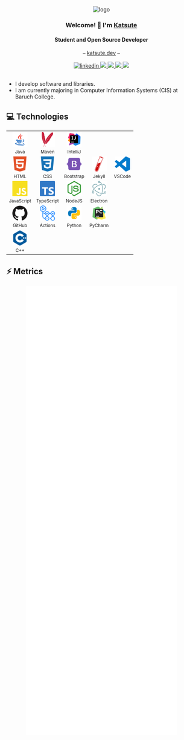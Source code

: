 <div align="center">
    <img alt="logo" width="125" src="https://avatars.githubusercontent.com/u/58778985?v=4">
    <h3>Welcome! 👋 I'm <a href="https://github.com/Katsute">Katsute</a></h3>
    <h4>Student and Open Source Developer</h4>
    <p>⎯ <a href="https://katsute.dev/">katsute.dev</a> ⎯</p>
    <a href="https://www.linkedin.com/in/keith-chiu">
        <img alt="linkedin" src="https://img.shields.io/static/v1?label=&message=LinkedIn&style=flat-square&logo=LinkedIn&color=0A66C2&logoColor=white">
    </a>
    <a href="https://angel.co/u/katsute">
        <img src="https://img.shields.io/static/v1?label=&message=AngelList&style=flat-square&logo=AngelList&color=000000&logoColor=white">
    </a>
    <a href="https://github.com/KatsuteDev">
        <img src="https://img.shields.io/static/v1?label=&message=Organization&style=flat-square&logo=GitHub&color=181717&logoColor=white">
    </a>
    <a href="https://paypal.me/katsutedev">
        <img src="https://img.shields.io/static/v1?label=&message=PayPal&style=flat-square&logo=paypal&color=00457C&logoColor=black">
    </a>
    <a href="https://patreon.com/Katsute">
        <img src="https://img.shields.io/static/v1?label=&message=Patreon&style=flat-square&logo=Patreon&color=FF424D&logoColor=black">
    </a>
</div>

<br>

 - I develop software and libraries.
 - I am currently majoring in Computer Information Systems (CIS) at Baruch College.

## 💻 Technologies

<table>
    <tr>
        <td align="center">
            <img width="40" src="https://raw.githubusercontent.com/Katsute/Katsute/main/icons/java.svg">
            <br>
            <small>Java</small>
        </td>
        <td align="center">
            <img width="40" src="https://raw.githubusercontent.com/Katsute/Katsute/main/icons/apachemaven.svg">
            <br>
            <small>Maven</small>
        </td>
        <td align="center">
            <img width="40" src="https://raw.githubusercontent.com/Katsute/Katsute/main/icons/intellijidea.svg">
            <br>
            <small>IntelliJ</small>
        </td>
        <td></td>
        <td></td>
    </td>
    <tr>
        <td align="center">
            <img width="40" src="https://raw.githubusercontent.com/Katsute/Katsute/main/icons/html5.svg">
            <br>
            <small>HTML</small>
        </td>
        <td align="center">
            <img width="40" src="https://raw.githubusercontent.com/Katsute/Katsute/main/icons/css3.svg">
            <br>
            <small>CSS</small>
        </td>
        <td align="center">
            <img width="40" src="https://raw.githubusercontent.com/Katsute/Katsute/main/icons/bootstrap.svg">
            <br>
            <small>Bootstrap</small>
        </td>
        <td align="center">
            <img width="40" src="https://raw.githubusercontent.com/Katsute/Katsute/main/icons/jekyll.svg">
            <br>
            <small>Jekyll</small>
        </td>
        <td align="center">
            <img width="40" src="https://raw.githubusercontent.com/Katsute/Katsute/main/icons/visualstudiocode.svg">
            <br>
            <small>VSCode</small>
        </td>
    </tr>
    <tr>
        <td align="center">
            <img width="40" src="https://raw.githubusercontent.com/Katsute/Katsute/main/icons/javascript.svg">
            <br>
            <small>JavaScript</small>
        </td>
        <td align="center">
            <img width="40" src="https://raw.githubusercontent.com/Katsute/Katsute/main/icons/typescript.svg">
            <br>
            <small>TypeScript</small>
        </td>
        <td align="center">
            <img width="40" src="https://raw.githubusercontent.com/Katsute/Katsute/main/icons/nodejs.svg">
            <br>
            <small>NodeJS</small>
        </td>
        <td align="center">
            <img width="40" src="https://raw.githubusercontent.com/Katsute/Katsute/main/icons/electron.svg">
            <br>
            <small>Electron</small>
        </td>
        <td></td>
    </tr>
    <tr>
        <td align="center">
            <img width="40" src="https://raw.githubusercontent.com/Katsute/Katsute/main/icons/github.svg">
            <br>
            <small>GitHub</small>
        </td>
        <td align="center">
            <img width="40" src="https://raw.githubusercontent.com/Katsute/Katsute/main/icons/githubactions.svg">
            <br>
            <small>Actions</small>
        </td>
        <td align="center">
            <img width="40" src="https://raw.githubusercontent.com/Katsute/Katsute/main/icons/python.svg">
            <br>
            <small>Python</small>
        </td>
        <td align="center">
            <img width="40" src="https://raw.githubusercontent.com/Katsute/Katsute/main/icons/pycharm.svg">
            <br>
            <small>PyCharm</small>
        </td>
        <td></td>
    </tr>
    <tr>
        <td align="center">
            <img width="40" src="https://raw.githubusercontent.com/Katsute/Katsute/main/icons/cplusplus.svg">
            <br>
            <small>C++</small>
        </td>
        <td></td>
        <td></td>
        <td></td>
        <td></td>
    </tr>
</table>

## ⚡ Metrics

<div align="center">
    <img align="top" alt="user" width="400" src="https://raw.githubusercontent.com/Katsute/Katsute/main/metrics/user.svg">
    <img align="top" alt="organization" width="400" src="https://raw.githubusercontent.com/Katsute/Katsute/main/metrics/organization.svg">
</div>
<div align="center">
    <img align="top" alt="issues" width="400" src="https://raw.githubusercontent.com/Katsute/Katsute/main/metrics/issues.svg">
    <img align="top" alt="issues-organization" width="400" src="https://raw.githubusercontent.com/Katsute/Katsute/main/metrics/issues-organization.svg">
</div>
<div align="center">
    <img align="top" alt="habits" width="400" src="https://raw.githubusercontent.com/Katsute/Katsute/main/metrics/habits.svg">
    <img align="top" alt="languages" width="400" src="https://raw.githubusercontent.com/Katsute/Katsute/main/metrics/languages.svg">
</div>
